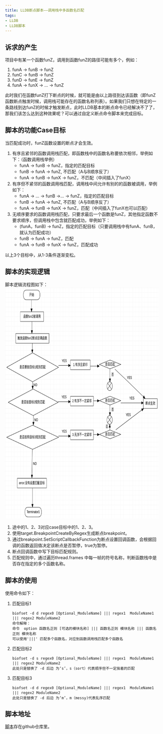 ```yaml
---
title: LLDB断点脚本——调用栈中多函数名匹配
tags:
- LLDB
- LLDB脚本
---
```


## 诉求的产生

项目中有某一个函数funZ，调用到函数funZ的路径可能有多个，例如：

1. funA -> funB -> funZ
2. funC -> funB -> funZ
3. funD -> funE -> funZ
4. funA -> funX -> ... -> funZ

此时我们在函数funZ打下断点的时候，就可能是由以上路径到达该函数（即funZ函数断点触发时候，调用栈可能存在的函数名称列表）。如果我们只想在特定的一条路线到达funZ的时候才触发断点，此时LLDB基本的断点命令已经解决不了了，那我们该怎么达到这种效果呢？可以通过自定义断点命令脚本来完成目标。

## 脚本的功能Case目标

当匹配成功时，funZ函数设置的断点才会生效。

1. 有序且紧邻的函数调用栈匹配，即函数栈中的函数名称要依次相邻，举例如下：（函数调用栈举例）
   - funA -> funB -> funZ，指定的匹配目标
   - funB -> funA -> funZ,  不匹配（A与B顺序反了）
   - funA -> funB -> funX -> funZ，不匹配（中间插入了funX）
2. 有序但不紧邻的函数调用栈匹配，调用栈中间允许有别的的函数被调用，举例如下：
   - funA -> ... -> funB ->... -> funZ，指定的匹配目标
   - funB -> funA -> funZ,  不匹配（A与B顺序反了）
   - funA -> funB -> funX -> funZ，匹配（中间插入了funX也可以匹配）
3. 无顺序要求的函数调用栈匹配，只要求最后一个函数是funZ，其他指定函数不要求顺序，但调用栈中包含就匹配成功，举例如下：
   - (funA，funB) -> funZ，指定的匹配目标（只要调用栈中有funA、funB，就认为匹配成功）
   - funB -> funA -> funZ，匹配
   - funA -> funB -> funX -> funZ，匹配成功

以上3个目标中，从1-3条件逐渐变松。

## 脚本的实现逻辑

脚本逻辑流程图如下：
<img src ="/assets/article/LLDB-biofset1.png" width="800" height="760.0" />
1. 途中的1、2、3对应case目标中的1、2、3。
2. 使用target.BreakpointCreateByRegex生成断点breakpoint。
3. 通过breakpoint.SetScriptCallbackFunction为断点设置回调函数，会根据回调的函数返回值决定该断点是否暂停，true为暂停。
4. 断点回调函数中写下目标匹配规则。
5. 匹配规则中，通过遍历thread.frames 中每一帧的符号名称，判断函数栈中是否存在指定的多个函数名称。 


## 脚本的使用

使用命令如下：

1. 匹配目标1

   ```
   biofset -d d regex0 [Optional_ModuleName] ||| regex1  ModuleName1 ||| regex2 ModuleName2
   命令解释：
   命令  option 函数名正则 [可选的模块名称] ||| 函数名正则 模块名称 ||| 函数名正则 模块名称
   可以使用'|||' 匹配多个函数名，对应到函数调用栈匹配多个函数名
   ```

2. 匹配目标2

   ```
   biofset -d s regex0 [Optional_ModuleName] ||| regex1  ModuleName1 ||| regex2 ModuleName2
   此处只是替换了 -d 后边 为‘s’，s（sort）代表顺序但不一定挨着的匹配
   ```

3. 匹配目标3

   ```
   biofset -d d regex0 [Optional_ModuleName] ||| regex1  ModuleName1 ||| regex2 ModuleName2
   此处只是替换了 -d 后边 为‘m’，m（messy)代表乱序匹配
   ```
	 
## 脚本地址

[脚本](https://github.com/YuBo-Zhou/LLDBScript/blob/main/breakifonfuncset.py)存在github仓库里。

